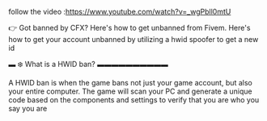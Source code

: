 follow the video :https://www.youtube.com/watch?v=_wgPbll0mtU


👉 Got banned by CFX? Here's how to get unbanned from Fivem. Here's how to get your account unbanned by utilizing a hwid spoofer to get a new id

▬ ❄️ What is a HWID ban?  ▬▬▬▬▬▬▬▬▬▬

A HWID ban is when the game bans not just your game account, but also your entire computer. The game will scan your PC and generate a unique code based on the components and settings to verify that you are who you say you are

